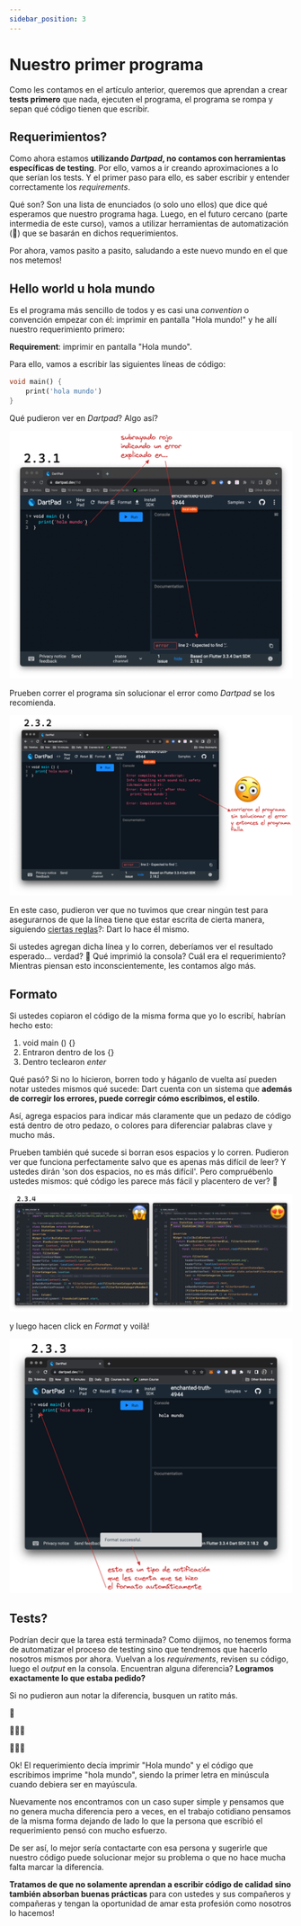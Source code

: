```yaml
---
sidebar_position: 3
---
```


# Nuestro primer programa

Como les contamos en el artículo anterior, queremos que aprendan a crear __tests primero__ que nada, ejecuten el programa, el programa se rompa y sepan qué código tienen que escribir.

## Requerimientos?

Como ahora estamos __utilizando _Dartpad_, no contamos con herramientas específicas de testing__. Por ello, vamos a ir creando aproximaciones a lo que serían los tests. Y el primer paso para ello, es saber escribir y entender correctamente los _requirements_.

Qué son? Son una lista de enunciados (o solo uno ellos) que dice qué esperamos que nuestro programa haga. Luego, en el futuro cercano (parte intermedia de este curso), vamos a utilizar herramientas de automatización (🤤) que se basarán en dichos requerimientos.

Por ahora, vamos pasito a pasito, saludando a este nuevo mundo en el que nos metemos!

## Hello world u hola mundo

Es el programa más sencillo de todos y es casi una _convention_ o convención empezar con él: imprimir en pantalla "Hola mundo!" y he allí nuestro requerimiento primero:

__Requirement__: imprimir en pantalla "Hola mundo".

Para ello, vamos a escribir las siguientes líneas de código:

```dart
void main() {
    print('hola mundo')
}
```

Qué pudieron ver en _Dartpad_? Algo así?

![Falta punto y coma](3.1_falta_punto_y_coma.png)

Prueben correr el programa sin solucionar el error como _Dartpad_ se los recomienda.

![Programa no corre](3.2_programa_no_corre_falta_punto_y_coma.png)

En este caso, pudieron ver que no tuvimos que crear ningún test para asegurarnos de que la línea tiene que estar escrita de cierta manera, siguiendo [ciertas reglas](https://dart.dev/guides/language/language-tour)?: Dart lo hace él mismo.

Si ustedes agregan dicha línea y lo corren, deberíamos ver el resultado esperado... verdad? 🤔 Qué imprimió la consola? Cuál era el requerimiento? Mientras piensan esto inconscientemente, les contamos algo más.

## Formato

Si ustedes copiaron el código de la misma forma que yo lo escribí, habrían hecho esto:

1. void main () {}
2. Entraron dentro de los {}
3. Dentro teclearon _enter_

Qué pasó? Si no lo hicieron, borren todo y háganlo de vuelta así pueden notar ustedes mismos qué sucede: Dart cuenta con un sistema que __además de corregir los errores, puede corregir cómo escribimos, el estilo__.

Así, agrega espacios para indicar más claramente que un pedazo de código está dentro de otro pedazo, o colores para diferenciar palabras clave y mucho más.

Prueben también qué sucede si borran esos espacios y lo corren. Pudieron ver que funciona perfectamente salvo que es apenas más difícil de leer? Y ustedes dirán 'son dos espacios, no es más difícil'. Pero compruébenlo ustedes mismos: qué código les parece más fácil y placentero de ver? 🤨

![Formato o no formato](3.4_no_formateado_vs_formateado.png)

 y luego hacen click en _Format_ y voilà!

![Formato automático de Dart](3.3_formato.png)

## Tests?

Podrían decir que la tarea está terminada? Como dijimos, no tenemos forma de automatizar el proceso de testing sino que tendremos que hacerlo nosotros mismos por ahora. Vuelvan a los _requirements_, revisen su código, luego el _output_ en la consola. Encuentran alguna diferencia? __Logramos exactamente lo que estaba pedido?__

Si no pudieron aun notar la diferencia, busquen un ratito más.

🤔

🤷🏻‍♂️

🤦🏻‍♂️

Ok! El requerimiento decía imprimir "Hola mundo" y el código que escribimos imprime "hola mundo", siendo la primer letra en minúscula cuando debiera ser en mayúscula.

Nuevamente nos encontramos con un caso super simple y pensamos que no genera mucha diferencia pero a veces, en el trabajo cotidiano pensamos de la misma forma dejando de lado lo que la persona que escribió el requerimiento pensó con mucho esfuerzo.

De ser así, lo mejor sería contactarte con esa persona y sugerirle que nuestro código puede solucionar mejor su problema o que no hace mucha falta marcar la diferencia.

__Tratamos de que no solamente aprendan a escribir código de calidad sino también absorban buenas prácticas__ para con ustedes y sus compañeros y compañeras y tengan la oportunidad de amar esta profesión como nosotros lo hacemos!
